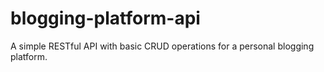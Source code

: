 # blogging-platform-api
A simple RESTful API with basic CRUD operations for a personal blogging platform.
